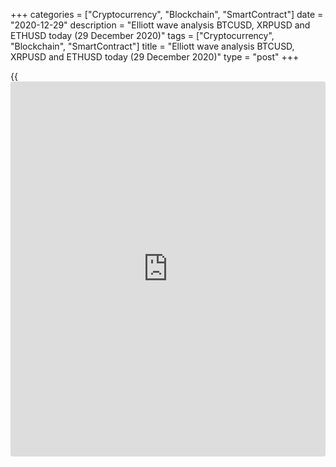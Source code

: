 +++
categories = ["Cryptocurrency", "Blockchain", "SmartContract"]
date = "2020-12-29"
description = "Elliott wave analysis BTCUSD, XRPUSD and ETHUSD today (29 December 2020)"
tags = ["Cryptocurrency", "Blockchain", "SmartContract"]
title = "Elliott wave analysis BTCUSD, XRPUSD and ETHUSD today (29 December 2020)"
type = "post"
+++

{{<iframe id="large-banner" src="https://www.bounty.group/#slide=22.0" width="100%" height="600" scrolling="no" style="border: 0px solid rgb(216, 221, 230); border-radius: 3px;">}}

2020-12-29

2020-12-29

Short-term forecast for BTCUSD, XRPUSD and ETHUSD 29.12.2020Roman Onegin

I welcome my readers!

I have prepared a short-term cryptocurrency forecast based on Elliott
wave analysis of Bitcoin, Ripple, and Ethereum. I suggest entry signals
to trade each cryptocurrency.

The BTCUSD market should soon end forming the triangle pattern, and the
price will start rising. Let us study each cryptocurrency pair in more
detail.

The article covers the following subjects:

## Elliott wave Bitcoin analysis

 ****

There has been forming a bullish impulse for a long time; the first four
sub-waves have completed within the impulse. There is now forming the
upward impulse wave (5), namely its fourth leg. The corrective wave 4
looks like a triangle. The contracting triangle should end soon, and the
price will start rising in the impulse wave 5 towards a level of
29500.00. One could enter long positions in the current situation.

### Trading plan for [BTCUSD][1] today:

Buy 26144.50 TP 29500.00

* * *

## Elliott wave Ripple analysis

 ****

The Ripple market is forming the impulse down wave C that is composed of
five sub-waves. The first three legs of the C wave could have completed,
and there is forming the corrective wave [4] composed of the sub-waves
(W)-(X)-(Y). The sub-waves (W) and (X) have completed, and the (Y) has
started unfolding. The market should continue rising in the zigzag-
shaped wave (Y) towards level 0.386, as it is outlined in the chart.

### Trading plan for **[XRPUSD][2]** today:

Buy 0.219, TP 0.386

* * *

## Elliott wave Ethereum analysis

 ****

The corrective wave 4 should have completed as a down triple zigzag.
Next, the price turned up and started rising in the new bullish impulse.
The first two sub-waves [1]-[2] of the new impulse have ended, and the
impulse wave [3] is still developing. The price should be rising to a
level above 790.00 in the next few days.

### Trading plan for  **[ETHUSD][3] **today:

Buy 695.06, TP 750.00

* * *

P.S. Did you like my article? Share it in social networks: it will be
the best “thank you" :)

Ask me questions and comment below. I’ll be glad to answer your
questions and give necessary explanations.

 **Useful links:**

  * I recommend trying to trade with a reliable broker [here][4]. The system allows you to trade by yourself or copy successful traders from all across the globe.
  * Use my promo-code BLOG for getting deposit bonus 50% on LiteForex platform. Just enter this code in the appropriate field while [depositing][5] your trading account.
  * Telegram chat for traders: <t.me/liteforexengchat>. We are sharing the signals and trading experience
  * Telegram channel with high-quality analytics, Forex reviews, training articles, and other useful things for traders <t.me/liteforex>



The content of this article reflects the author’s opinion and does not
necessarily reflect the official position of LiteForex. The material
published on this page is provided for informational purposes only and
should not be considered as the provision of investment advice for the
purposes of Directive 2004/39/EC.

Rate this article:

{{value}}

( {{count}} {{title}} )

   1. my.liteforex.com/trading/chart?symbol=BTCUSD
   2. my.liteforex.com/trading/chart?symbol=XRPUSD
   3. my.liteforex.com/trading/chart?symbol=ETHUSD
   4. my.liteforex.com/?category=analysts-opinions&slug=short-term-forecast-for-[BTC](https://www.playgroundfx.com/blog/who-is-the-creator-of-bitcoin/)usd-xrpusd-and-ethusd-29122020&openPopup=%2Fregistration%2Fpopup&utm_source=blog&utm_medium=article&utm_campaign=bonus
   5. my.liteforex.com/deposit/?category=analysts-opinions&slug=short-term-forecast-for-[BTC](https://www.playgroundfx.com/blog/who-is-the-creator-of-bitcoin/)usd-xrpusd-and-ethusd-29122020&promo_code=BLOG&utm_source=blog&utm_medium=article&utm_campaign=bonus